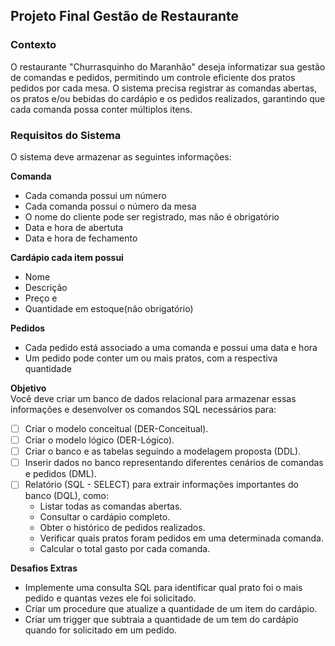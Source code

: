 ## Projeto Final Gestão de Restaurante  
### Contexto    
O restaurante "Churrasquinho do Maranhão" deseja informatizar sua gestão de comandas e pedidos, permitindo um controle eficiente dos pratos pedidos por cada mesa.
O sistema precisa registrar as comandas abertas, os pratos e/ou bebidas do cardápio e os pedidos realizados, garantindo que cada comanda possa conter múltiplos itens.  
  
### Requisitos do Sistema  
O sistema deve armazenar as seguintes informações:  
  
**Comanda**  
- Cada comanda possui um número  
- Cada comanda possui o número da mesa  
- O nome do cliente pode ser registrado, mas não é obrigatório  
- Data e hora de abertuta  
- Data e hora de fechamento  
  
**Cardápio cada item possui**  
- Nome
- Descrição
- Preço e 
- Quantidade em estoque(não obrigatório)  
  
**Pedidos**  
- Cada pedido está associado a uma comanda e possui uma data e hora  
- Um pedido pode conter um ou mais pratos, com a respectiva quantidade  
  
**Objetivo**  
Você deve criar um banco de dados relacional para armazenar essas informações e desenvolver os comandos SQL necessários para:  
  
- [ ] Criar o modelo conceitual (DER-Conceitual).  
- [ ] Criar o modelo lógico (DER-Lógico).  
- [ ] Criar o banco e as tabelas seguindo a modelagem proposta (DDL).  
- [ ] Inserir dados no banco representando diferentes cenários de comandas e pedidos (DML).    
- [ ] Relatório (SQL - SELECT) para extrair informações importantes do banco (DQL), como:  
	- Listar todas as comandas abertas.  
	- Consultar o cardápio completo.  
	- Obter o histórico de pedidos realizados.  
	- Verificar quais pratos foram pedidos em uma determinada comanda.  
	- Calcular o total gasto por cada comanda.  
  
**Desafios Extras**  
- Implemente uma consulta SQL para identificar qual prato foi o mais pedido e quantas vezes ele foi solicitado.  
- Criar um procedure que atualize a quantidade de um item do cardápio.  
- Criar um trigger que subtraia a quantidade de um tem do cardápio quando for solicitado em um pedido.  
